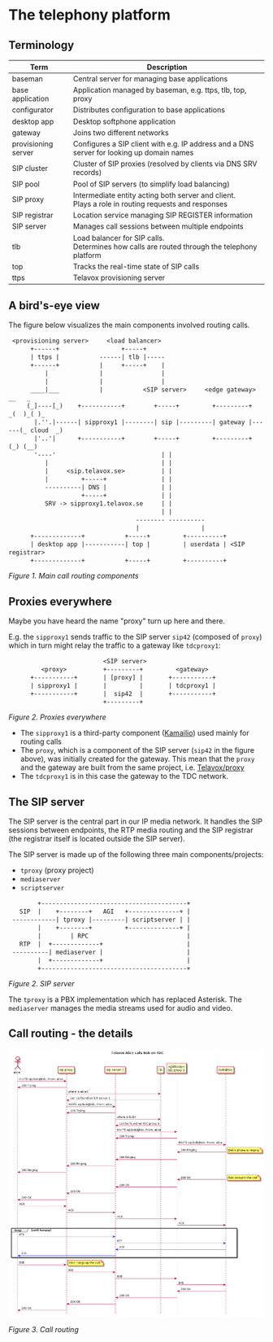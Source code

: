 # The telephony platform

## Terminology

| Term                | Description                                                                                          |
|---------------------|------------------------------------------------------------------------------------------------------|
| baseman             | Central server for managing base applications                                                        |
| base application    | Application managed by baseman, e.g. ttps, tlb, top, proxy                                           |
| configurator        | Distributes configuration to base applications                                                       |
| desktop app         | Desktop softphone application                                                                        |
| gateway             | Joins two different networks                                                                         |
| provisioning server | Configures a SIP client with e.g. IP address and a DNS server for looking up domain names            |
| SIP cluster         | Cluster of SIP proxies (resolved by clients via DNS SRV records)                                     |
| SIP pool            | Pool of SIP servers (to simplify load balancing)                                                     |
| SIP proxy           | Intermediate entity acting both server and client.<br>Plays a role in routing requests and responses |
| SIP registrar       | Location service managing SIP REGISTER information                                                   |
| SIP server          | Manages call sessions between multiple endpoints                                                     |
| tlb                 | Load balancer for SIP calls.<br>Determines how calls are routed through the telephony platform       |
| top                 | Tracks the real-time state of SIP calls                                                              |
| ttps                | Telavox provisioning server                                                                          |


## A bird's-eye view

The figure below visualizes the main components involved routing calls.

```
 <provisioning server>     <load balancer>
      +------+                 +-----+
      | ttps |           ------| tlb |-----
      +------+           |     +-----+    |
          |              |                |
          |              |                |
      ____|___           |           <SIP server>     <edge gateway>        __   _
     (_]----[_)    +-----------+        +-----+         +---------+       _(  )_( )_
       |.''.|------| sipproxy1 |--------| sip |---------| gateway |------(_ cloud  _)
       |'..'|      +-----------+        +-----+         +---------+        (_) (__)
       '----'                             | |
          |                               | |
          |     <sip.telavox.se>          | |
          |         +-----+               | |
          ----------| DNS |               | |
                    +-----+               | |
          SRV -> sipproxy1.telavox.se     | |
                                          | |
                                   -------- ----------
                                   |                 |
      +-------------+           +-----+         +----------+
      | desktop app |-----------| top |         | userdata | <SIP registrar>
      +-------------+           +-----+         +----------+

```
*Figure 1. Main call routing components*

## Proxies everywhere

Maybe you have heard the name "proxy" turn up here and there.

E.g. the `sipproxy1` sends traffic to the SIP server `sip42` (composed of
`proxy`) which in turn might relay the traffic to a gateway like `tdcproxy1`:

```
                          <SIP server>
         <proxy>          +---------+         <gateway>
      +-----------+       | [proxy] |       +-----------+
      | sipproxy1 |       |         |       | tdcproxy1 |
      +-----------+       |  sip42  |       +-----------+
                          +---------+
```
*Figure 2. Proxies everywhere*


* The `sipproxy1` is a third-party component ([Kamailio](https://www.kamailio.org))
used mainly for routing calls
* The `proxy`, which is a component of the SIP server (`sip42` in the figure
above), was initially created for the gateway. This mean that the `proxy` and
the gateway are built from the same project, i.e.
[Telavox/proxy](https://github.com/Telavox/proxy)
* The `tdcproxy1` is in this case the gateway to the TDC network.


## The SIP server

The SIP server is the central part in our IP media network. It handles the SIP
sessions between endpoints, the RTP media routing and the SIP registrar (the
registrar itself is located outside the SIP server).

The SIP server is made up of the following three main components/projects:
* `tproxy` (proxy project)
* `mediaserver`
* `scriptserver`

```
        +----------------------------------------+
   SIP  |    +--------+   AGI   +--------------+ |
 ------------| tproxy |---------| scriptserver | |
        |    +--------+         +--------------+ |
        |        | RPC                           |
   RTP  |  +-------------+                       |
 ----------| mediaserver |                       |
        |  +-------------+                       |
        +----------------------------------------+

```
*Figure 2. SIP server*


The `tproxy` is a PBX implementation which has replaced Asterisk. The
`mediaserver` manages the media streams used for audio and video.

## Call routing - the details

<img src="images/tvx-calling-ext.png" style="left;" />

*Figure 3. Call routing*


